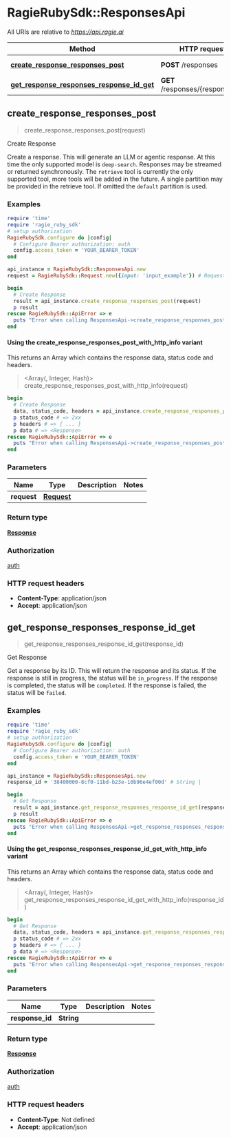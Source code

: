 # RagieRubySdk::ResponsesApi

All URIs are relative to *https://api.ragie.ai*

| Method | HTTP request | Description |
| ------ | ------------ | ----------- |
| [**create_response_responses_post**](ResponsesApi.md#create_response_responses_post) | **POST** /responses | Create Response |
| [**get_response_responses_response_id_get**](ResponsesApi.md#get_response_responses_response_id_get) | **GET** /responses/{response_id} | Get Response |


## create_response_responses_post

> <Response> create_response_responses_post(request)

Create Response

Create a response. This will generate an LLM or agentic response. At this time the only supported model is `deep-search`. Responses may be streamed or returned synchronously. The `retrieve` tool is currently the only supported tool, more tools will be added in the future. A single partition may be provided in the retrieve tool. If omitted the `default` partition is used.

### Examples

```ruby
require 'time'
require 'ragie_ruby_sdk'
# setup authorization
RagieRubySdk.configure do |config|
  # Configure Bearer authorization: auth
  config.access_token = 'YOUR_BEARER_TOKEN'
end

api_instance = RagieRubySdk::ResponsesApi.new
request = RagieRubySdk::Request.new({input: 'input_example'}) # Request | 

begin
  # Create Response
  result = api_instance.create_response_responses_post(request)
  p result
rescue RagieRubySdk::ApiError => e
  puts "Error when calling ResponsesApi->create_response_responses_post: #{e}"
end
```

#### Using the create_response_responses_post_with_http_info variant

This returns an Array which contains the response data, status code and headers.

> <Array(<Response>, Integer, Hash)> create_response_responses_post_with_http_info(request)

```ruby
begin
  # Create Response
  data, status_code, headers = api_instance.create_response_responses_post_with_http_info(request)
  p status_code # => 2xx
  p headers # => { ... }
  p data # => <Response>
rescue RagieRubySdk::ApiError => e
  puts "Error when calling ResponsesApi->create_response_responses_post_with_http_info: #{e}"
end
```

### Parameters

| Name | Type | Description | Notes |
| ---- | ---- | ----------- | ----- |
| **request** | [**Request**](Request.md) |  |  |

### Return type

[**Response**](Response.md)

### Authorization

[auth](../README.md#auth)

### HTTP request headers

- **Content-Type**: application/json
- **Accept**: application/json


## get_response_responses_response_id_get

> <Response> get_response_responses_response_id_get(response_id)

Get Response

Get a response by its ID. This will return the response and its status. If the response is still in progress, the status will be `in_progress`. If the response is completed, the status will be `completed`. If the response is failed, the status will be `failed`.

### Examples

```ruby
require 'time'
require 'ragie_ruby_sdk'
# setup authorization
RagieRubySdk.configure do |config|
  # Configure Bearer authorization: auth
  config.access_token = 'YOUR_BEARER_TOKEN'
end

api_instance = RagieRubySdk::ResponsesApi.new
response_id = '38400000-8cf0-11bd-b23e-10b96e4ef00d' # String | 

begin
  # Get Response
  result = api_instance.get_response_responses_response_id_get(response_id)
  p result
rescue RagieRubySdk::ApiError => e
  puts "Error when calling ResponsesApi->get_response_responses_response_id_get: #{e}"
end
```

#### Using the get_response_responses_response_id_get_with_http_info variant

This returns an Array which contains the response data, status code and headers.

> <Array(<Response>, Integer, Hash)> get_response_responses_response_id_get_with_http_info(response_id)

```ruby
begin
  # Get Response
  data, status_code, headers = api_instance.get_response_responses_response_id_get_with_http_info(response_id)
  p status_code # => 2xx
  p headers # => { ... }
  p data # => <Response>
rescue RagieRubySdk::ApiError => e
  puts "Error when calling ResponsesApi->get_response_responses_response_id_get_with_http_info: #{e}"
end
```

### Parameters

| Name | Type | Description | Notes |
| ---- | ---- | ----------- | ----- |
| **response_id** | **String** |  |  |

### Return type

[**Response**](Response.md)

### Authorization

[auth](../README.md#auth)

### HTTP request headers

- **Content-Type**: Not defined
- **Accept**: application/json


